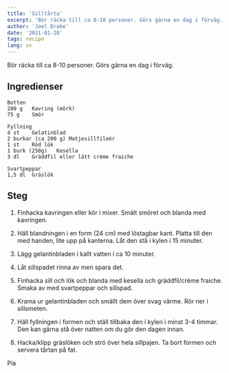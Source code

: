 ```yaml
---
title: 'Silltårta'
excerpt: 'Bör räcka till ca 8-10 personer. Görs gärna en dag i förväg.'
author: 'Joel Drake'
date: '2021-01-28'
tags: recipe
lang: sv
---
```


Bör räcka till ca 8-10 personer. Görs gärna en dag i förväg.

## Ingredienser

```
Botten
200 g   Kavring (mörk)
75 g    Smör

Fyllning
4 st    Gelatinblad
2 burkar (ca 200 g) Matjesillfileér
1 st    Röd lök
1 burk (250g)   Kesella
3 dl    Gräddfil eller lätt crème fraiche

Svartpeppar
1,5 dl  Gräslök
```

## Steg

1. Finhacka kavringen eller kör i mixer. Smält smöret och blanda med kavringen.

2. Häll blandningen i en form (24 cm) med löstagbar kant. Platta till den med handen, lite upp på kanterna. Låt den stå i kylen i 15 minuter.

3. Lägg gelantinbladen i kallt vatten i ca 10 minuter.

4. Låt sillspadet rinna av men spara det.

5. Finhacka sill och lök och blanda med kesella och gräddfil/crème fraiche. Smaka av med svartpeppar och sillspad.

6. Krama ur gelantinbladen och smällt dem över svag värme. Rör ner i sillsmeten.

7. Häll fyllningen i formen och ställ tillbaka den i kylen i minst 3-4 timmar. Den kan gärna stå över natten om du gör den dagen innan.

8. Hacka/klipp gräslöken och strö över hela sillpajen. Ta bort formen och servera tårtan på fat.

Pia
